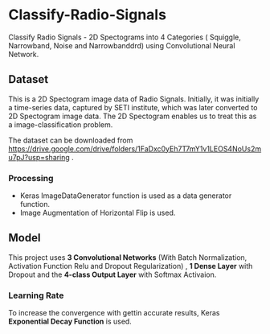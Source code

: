 # Classify-Radio-Signals
Classify Radio Signals - 2D Spectograms into 4 Categories ( Squiggle, Narrowband, Noise and Narrowbanddrd) using Convolutional Neural Network.

## Dataset
This is a 2D Spectogram image data of Radio Signals. Initially, it was initially a time-series data, captured by SETI institute, which was later converted to 2D Spectogram image data. The 2D Spectogram enables us to treat this as a image-classification problem.

The dataset can be downloaded from https://drive.google.com/drive/folders/1FaDxc0yEh7T7mY1v1LEOS4NoUs2mu7pJ?usp=sharing .

### Processing
* Keras ImageDataGenerator function is used as a data generator function.
* Image Augmentation of Horizontal Flip is used.

## Model
This project uses **3 Convolutional Networks** (With Batch Normalization, Activation Function Relu and Dropout Regularization) , **1 Dense Layer** with Dropout and the **4-class Output Layer** with Softmax Activaion.

### Learning Rate
To increase the convergence with gettin accurate results, Keras **Exponential Decay Function** is used. 
